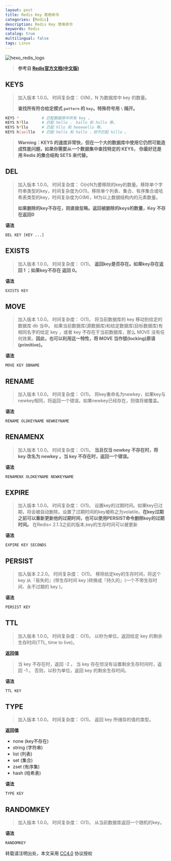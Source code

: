 ```yaml
---
layout: post
title: Redis Key 常用命令
categories: [Redis]
description: Redis Key 常用命令
keywords: Redis
catalog: true
multilingual: false
tags: Linux
---
```


![hexo_redis_logo](https://oss.link/markdown/hexo_redis_logo1.jpg)

> **参考自 [Redis官方文档(中文版)](http://www.redis.cn/commands.html)**

## KEYS

> 加入版本 1.0.0。
> 时间复杂度： O(N)，N 为数据库中 key 的数量。
>
> **查找所有符合给定模式 `pattern` 的 `key`。特殊符号用 `\` 隔开。**

<!--more-->

``` sh
KEYS *          # 匹配数据库中所有 key 。
KEYS h?llo      # 匹配 hello ， hallo 和 hxllo 等。
KEYS h*llo      # 匹配 hllo 和 heeeeello 等。
KEYS h[ae]llo   # 匹配 hello 和 hallo ，但不匹配 hillo 。
```

> **Warning：KEYS 的速度非常快，但在一个大的数据库中使用它仍然可能造成性能问题，如果你需要从一个数据集中查找特定的 KEYS， 你最好还是用 Redis 的集合结构 SETS 来代替。**

## DEL

> 加入版本 1.0.0。
> 时间复杂度： O(n)N为要移除的key的数量。移除单个字符串类型的key，时间复杂度为O(1)。移除单个列表、集合、有序集合或哈希表类型的key，时间复杂度为O(M)，M为以上数据结构内的元素数量。
>
> **如果删除的key不存在，则直接忽略。返回被删除的keys的数量，Key 不存在返回0**

**语法**

``` sh
DEL KEY [KEY ...]
```

## EXISTS

> 加入版本 1.0.0。
> 时间复杂度： O(1)。
> **返回key是否存在。如果key存在返回 1 ；如果key不存在 返回 0。**

**语法**

``` sh
EXISTS KEY
```

## MOVE

> 加入版本 1.0.0。
> 时间复杂度： O(1)。
> 将当前数据库的 key 移动到给定的数据库 db 当中。
> 如果当前数据库(源数据库)和给定数据库(目标数据库)有相同名字的给定 key ，或者 key 不存在于当前数据库，那么 MOVE 没有任何效果。**因此，也可以利用这一特性，将 MOVE 当作锁(locking)原语(primitive)。**

**语法**

``` sh
MOVE KEY DBNAME
```

## RENAME

> 加入版本 1.0.0。
> 时间复杂度： O(1)。
> 将key重命名为newkey，如果key与newkey相同，将返回一个错误。如果newkey已经存在，则值将被覆盖。

**语法**

``` sh
RENAME OLDKEYNAME NEWKEYNAME
```

## RENAMENX

> 加入版本 1.0.0。
> 时间复杂度： O(1)。
> **当且仅当 newkey 不存在时，将 key 改名为 newkey 。当 key 不存在时，返回一个错误。**

**语法**

``` sh
RENAMENX OLDKEYNAME NEWKEYNAME
```

## EXPIRE

> 加入版本 1.0.0。
> 时间复杂度： O(1)。
> 设置key的过期时间。如果key已过期，将会被自动删除。设置了过期时间的key被称之为volatile。**在key过期之前可以重新更新他的过期时间，也可以使用PERSIST命令删除key的过期时间。**
> 在Redis< 2.1.3之前的版本,key的生存时间可以被更新

**语法**

``` sh
EXPIRE KEY SECONDS
```

## PERSIST

> 加入版本 2.2.0。
> 时间复杂度： O(1)。
> 移除给定key的生存时间，将这个 key 从『易失的』(带生存时间 key )转换成『持久的』(一个不带生存时间、永不过期的 key )。

**语法**

``` sh
PERSIST KEY
```

## TTL

> 加入版本 1.0.0。
> 时间复杂度： O(1)。
> 以秒为单位，返回给定 key 的剩余生存时间(TTL, time to live)。

**返回值**

> 当 key 不存在时，返回 -2 。
> 当 key 存在但没有设置剩余生存时间时，返回 -1 。
> 否则，以秒为单位，返回 key 的剩余生存时间。

**语法**

``` sh
TTL KEY
```

## TYPE

> 加入版本 1.0.0。
> 时间复杂度： O(1)。
> 返回 key 所储存的值的类型。

**返回值**

- none (key不存在)
- string (字符串)
- list (列表)
- set (集合)
- zset (有序集)
- hash (哈希表)

**语法**

``` sh
TYPE KEY
```

## RANDOMKEY

> 加入版本 1.0.0。
> 时间复杂度： O(1)。
> 从当前数据库返回一个随机的key。

**语法**

``` sh
RANDOMKEY
```
转载请注明出处，本文采用 [CC4.0](http://creativecommons.org/licenses/by-nc-nd/4.0/) 协议授权
